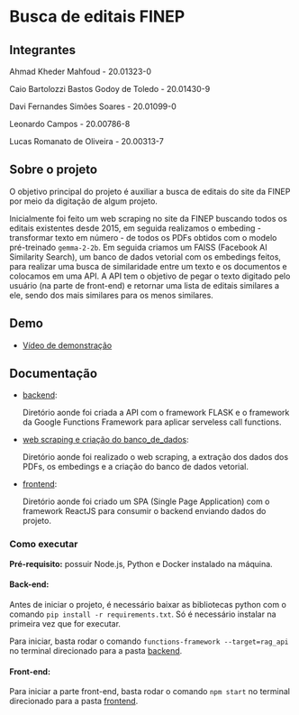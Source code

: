 # Busca de editais FINEP
## Integrantes
Ahmad Kheder Mahfoud - 20.01323-0

Caio Bartolozzi Bastos Godoy de Toledo - 20.01430-9

Davi Fernandes Simões Soares - 20.01099-0

Leonardo Campos - 20.00786-8

Lucas Romanato de Oliveira - 20.00313-7
## Sobre o projeto
O objetivo principal do projeto é auxiliar a busca de editais do site da FINEP por meio da digitação de algum projeto.

Inicialmente foi feito um web scraping no site da FINEP buscando todos os editais existentes desde 2015, em seguida realizamos o embeding - transformar texto em número - de todos os PDFs obtidos com o modelo pré-treinado `gemma-2-2b`.
Em seguida criamos um FAISS (Facebook AI Similarity Search), um banco de dados vetorial com os embedings feitos, para realizar uma busca de similaridade entre um texto e os documentos e colocamos em uma API.
A API tem o objetivo de pegar o texto digitado pelo usuário (na parte de front-end) e retornar uma lista de editais similares a ele, sendo dos mais similares para os menos similares.

## Demo
- [Vídeo de demonstração](https://www.youtube.com/watch?v=SIY7zNcwpO4)

## Documentação
- [backend](https://github.com/LucasRomanato0/IMT_CD_ECM514_2_SEM/tree/main/backend):

    Diretório aonde foi criada a API com o framework FLASK e o framework da Google Functions Framework para aplicar serveless call functions.

- [web scraping e criação do banco_de_dados](https://github.com/LucasRomanato0/IMT_CD_ECM514_2_SEM/tree/main/banco_de_dados):

    Diretório aonde foi realizado o web scraping, a extração dos dados dos PDFs, os embedings e a criação do banco de dados vetorial.

- [frontend](https://github.com/LucasRomanato0/IMT_CD_ECM514_2_SEM/tree/main/frontend):

    Diretório aonde foi criado um SPA (Single Page Application) com o framework ReactJS para consumir o backend enviando dados do projeto.

### Como executar

<strong>Pré-requisito:</strong> possuir Node.js, Python e Docker instalado na máquina.

#### Back-end:
Antes de iniciar o projeto, é necessário baixar as bibliotecas python com o comando `pip install -r requirements.txt`. Só é necessário instalar na primeira vez que for executar.

Para iniciar, basta rodar o comando `functions-framework --target=rag_api` no terminal direcionado para a pasta [backend](https://github.com/LucasRomanato0/IMT_CD_ECM514_2_SEM/tree/main/backend).
#### Front-end:
Para iniciar a parte front-end, basta rodar o comando `npm start` no terminal direcionado para a pasta [frontend](https://github.com/LucasRomanato0/IMT_CD_ECM514_2_SEM/tree/main/frontend).
